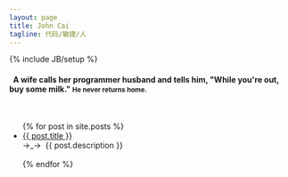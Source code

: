 ```yaml
---
layout: page
title: John Cai
tagline: 代码/敏捷/人
---
```

{% include JB/setup %}   

<h4> &nbsp; A wife calls her programmer husband and tells him, "While you're out, buy some milk." <small> He never returns home. </small></h4>
<br/>

<ul class="posts">
  {% for post in site.posts %}
    <li>    	
    	<a href="{{ BASE_PATH }}{{ post.url }}">{{ post.title }}</a>    
    	<div> →_→ &nbsp;{{ post.description }} </div>
    	<br/>
    </li>
  {% endfor %}
</ul>